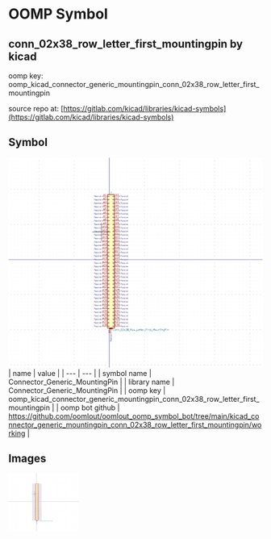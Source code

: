 # OOMP Symbol  
## conn_02x38_row_letter_first_mountingpin  by kicad  
  
oomp key: oomp_kicad_connector_generic_mountingpin_conn_02x38_row_letter_first_mountingpin  
  
source repo at: [https://gitlab.com/kicad/libraries/kicad-symbols](https://gitlab.com/kicad/libraries/kicad-symbols)  
## Symbol  
  
[![working.png](working_600.png)](working.png)  
| name | value | 
| --- | --- | 
| symbol name | Connector_Generic_MountingPin | 
| library name | Connector_Generic_MountingPin | 
| oomp key | oomp_kicad_connector_generic_mountingpin_conn_02x38_row_letter_first_mountingpin | 
| oomp bot github | https://github.com/oomlout/oomlout_oomp_symbol_bot/tree/main/kicad_connector_generic_mountingpin_conn_02x38_row_letter_first_mountingpin/working | 
## Images  
  
[![working.png](working_140.png)](working.png)  
